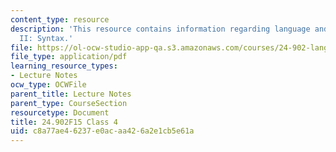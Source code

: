 ```yaml
---
content_type: resource
description: 'This resource contains information regarding language and its structure
  II: Syntax.'
file: https://ol-ocw-studio-app-qa.s3.amazonaws.com/courses/24-902-language-and-its-structure-ii-syntax-fall-2015/c8a77ae46237e0acaa426a2e1cb5e61a_MIT24_902F15_Class4.pdf
file_type: application/pdf
learning_resource_types:
- Lecture Notes
ocw_type: OCWFile
parent_title: Lecture Notes
parent_type: CourseSection
resourcetype: Document
title: 24.902F15 Class 4
uid: c8a77ae4-6237-e0ac-aa42-6a2e1cb5e61a
---
```


